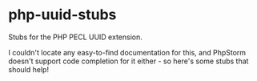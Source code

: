 php-uuid-stubs
==============

Stubs for the PHP PECL UUID extension.

I couldn't locate any easy-to-find documentation for this, and PhpStorm doesn't support code completion for it either - so here's some stubs that should help!
